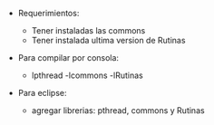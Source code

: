 - Requerimientos:
  - Tener instaladas las commons
  - Tener instalada ultima version de Rutinas

- Para compilar por consola:
  - lpthread -lcommons -lRutinas
  
- Para eclipse:
  - agregar librerias: pthread, commons y Rutinas
